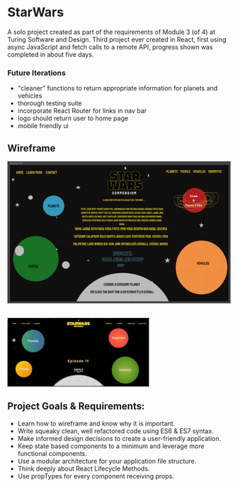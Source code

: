 # StarWars
A solo project created as part of the requirements of Module 3 (of 4) at Turing Software and Design.  Third project ever created in React, first using async JavaScript and fetch calls to a remote API, progress shown was completed in about five days.

### Future Iterations 
+ "cleaner" functions to return appropriate information for planets and vehicles
+ thorough testing suite
+ incorporate React Router for links in nav bar
+ logo should return user to home page
+ mobile friendly ui

## Wireframe
![](swapi/src/Styles/images/wireframe.png)
##
![Demo](swapi/src/Styles/images/swapi.gif)
## Project Goals & Requirements:
+ Learn how to wireframe and know why it is important.
+ Write squeaky clean, well refactored code using ES6 & ES7 syntax.
+ Make informed design decisions to create a user-friendly application.
+ Keep state based components to a minimum and leverage more functional components.
+ Use a modular architecture for your application file structure.
+ Think deeply about React Lifecycle Methods.
+ Use propTypes for every component receiving props.
